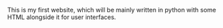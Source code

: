 This is my first website, which will be mainly written in python with some HTML alongside it for user interfaces.